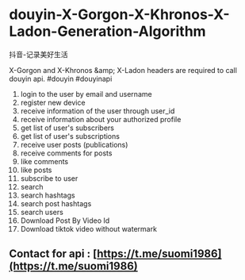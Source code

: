 # douyin-X-Gorgon-X-Khronos-X-Ladon-Generation-Algorithm
抖音-记录美好生活 

X-Gorgon and X-Khronos &amp;amp; X-Ladon headers are required to call douyin api.
#douyin #douyinapi

1. login to the user by email and username
2. register new device
3. receive information of the user through user_id
4. receive information about your authorized profile
5. get list of user's subscribers
6. get list of user's subscriptions
7. receive user posts (publications)
8. receive comments for posts
9. like comments
10. like posts
11. subscribe to user
12. search
13. search hashtags
14. search post hashtags
15. search users
16. Download Post By Video Id
17. Download tiktok video without watermark


## Contact for api : [https://t.me/suomi1986](https://t.me/suomi1986)
